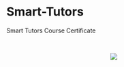 # Smart-Tutors
Smart Tutors Course Certificate

<br>
<p align="center">
<img src="https://github.com/EdgarHdz17/Course-Design-and-Development-of-Intelligent-Tutors/issues/1#issue-1304172699">
</p>
